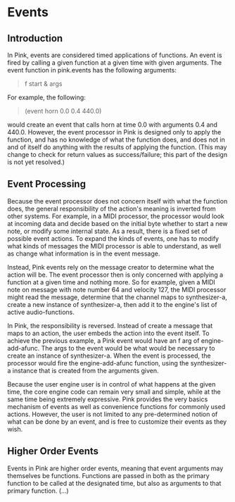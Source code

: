 # Events

## Introduction

In Pink, events are considered timed applications of functions. An event is fired by calling a given function at a given time with given arguments. The event function in pink.events has the following arguments:

> f start & args

For example, the following:

> (event horn 0.0 0.4 440.0)

would create an event that calls horn at time 0.0 with arguments 0.4 and 440.0. However, the event processor in Pink is designed only to apply the function, and has no knowledge of what the function does, and does not in and of itself do anything with the results of applying the function. (This may change to check for return values as success/failure; this part of the design is not yet resolved.)  

## Event Processing

Because the event processor does not concern itself with what the function does, the general responsibility of the action's meaning is inverted from other systems.  For example, in a MIDI processor, the processor would look at incoming data and decide based on the initial byte whether to start a new note, or modify some internal state. As a result, there is a fixed set of possible event actions.  To expand the kinds of events, one has to modify what kinds of messages the MIDI processor is able to understand, as well as change what information is in the event message.

Instead, Pink events rely on the message creator to determine what the action will be.  The event processor then is only concerned with applying a function at a given time and nothing more. So for example, given a MIDI note on message with note number 64 and velocity 127, the MIDI processor might read the message, determine that the channel maps to synthesizer-a, create a new instance of synthesizer-a, then add it to the engine's list of active audio-functions.  

In Pink, the responsibility is reversed. Instead of create a message that maps to an action, the user embeds the action into the event itself. To achieve the previous example, a Pink event would have an f arg of engine-add-afunc. The args to the event would be what would be necessary to create an instance of synthesizer-a.  When the event is processed, the processor would fire the engine-add-afunc function, using the synthesizer-a instance that is created from the arguments given. 

Because the user engine user is in control of what happens at the given time, the core engine code can remain very small and simple, while at the same time being extremely expressive.  Pink provides the very basics mechanism of events as well as convenience functions for commonly used actions. However, the user is not limited to any pre-determined notion of what can be done by an event, and is free to customize their events as they wish. 

## Higher Order Events

Events in Pink are higher order events, meaning that event arguments may themselves be functions. Functions are passed in both as the primary function to be called at the designated time, but also as arguments to that primary function. (...)

